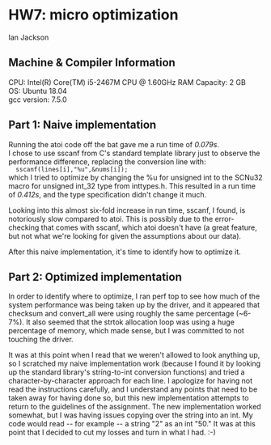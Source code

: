 # HW7: micro optimization
Ian Jackson

## Machine & Compiler Information
CPU: Intel(R) Core(TM) i5-2467M CPU @ 1.60GHz
RAM Capacity: 2 GB  
OS: Ubuntu 18.04  
gcc version: 7.5.0  

	
## Part 1: Naive implementation
Running the atoi code off the bat gave me a run time of *0.079s*.   
I chose to use sscanf from C's standard template library just to observe 
the performance difference, replacing the conversion line with:  
`	sscanf(lines[i],"%u",&nums[i]);
`  
which I tried to optimize by changing the %u for unsigned int to the
SCNu32 macro for unsigned int_32 type from inttypes.h. This resulted in a run time of *0.412s*,
and the type specification didn't change it much.  

Looking into this almost six-fold increase in run time, sscanf, I found, is notoriously slow compared
to atoi. This is possibly due to the error-checking that comes with sscanf, which atoi doesn't have
(a great feature, but not what we're looking for given the assumptions about our data).  

After this naive implementation, it's time to identify how to optimize it.

## Part 2: Optimized implementation

In order to identify where to optimize, I ran perf top to see how much of the system performance was being taken up by
the driver, and it appeared that checksum and convert_all were using roughly the same percentage (~6-7%). It also seemed
that the strtok allocation loop was using a huge percentage of memory, which made sense, but I was committed to not touching the driver.  

It was at this point when I read that we weren't allowed to look anything up, so I scratched my naive implementation work (because I found it by  looking up the standard library's string-to-int conversion functions) and tried a character-by-character approach for each line. I apologize for having not read the instructions carefully, and I understand any points that need to be taken away for having done so, but this new implementation attempts to return to the guidelines of the assignment. The new implementation worked somewhat, but I was having issues copying over the string into an int. My code would read -- for example -- a string "2" as an int "50." It was at this point that I decided to cut my losses and turn in what I had. :-)
